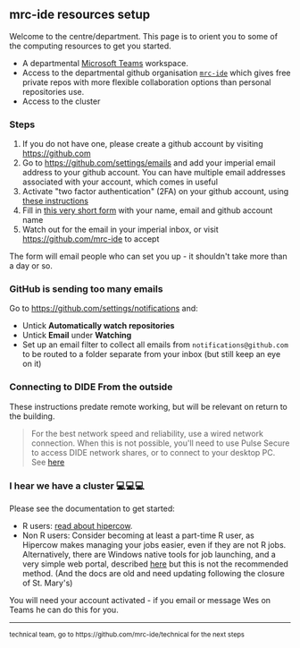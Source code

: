 ## mrc-ide resources setup

Welcome to the centre/department.  This page is to orient you to some of the computing resources to get you started.

* A departmental [Microsoft Teams](https://www.microsoft.com/en-gb/microsoft-365/microsoft-teams/group-chat-software) workspace.
* Access to the departmental github organisation [`mrc-ide`](https://github.com/mrc-ide) which gives free private repos with more flexible collaboration options than personal repositories use.
* Access to the cluster

### Steps

1. If you do not have one, please create a github account by visiting https://github.com
1. Go to https://github.com/settings/emails and add your imperial email address to your github account.  You can have multiple email addresses associated with your account, which comes in useful
1. Activate "two factor authentication" (2FA) on your github account, using [these instructions](https://docs.github.com/en/free-pro-team@latest/github/authenticating-to-github/securing-your-account-with-two-factor-authentication-2fa)
1. Fill in [this very short form](https://rich284.typeform.com/to/COq4zn) with your name, email and github account name
1. Watch out for the email in your imperial inbox, or visit https://github.com/mrc-ide to accept

The form will email people who can set you up - it shouldn't take more than a day or so.

### GitHub is sending too many emails

Go to https://github.com/settings/notifications and:

* Untick **Automatically watch repositories**
* Untick **Email** under **Watching**
* Set up an email filter to collect all emails from `notifications@github.com` to be routed to a folder separate from your inbox (but still keep an eye on it)

### Connecting to DIDE From the outside

These instructions predate remote working, but will be relevant on return to the building.

> For the best network speed and reliability, use a wired network connection. When this is not possible, you'll need to use Pulse Secure to access DIDE network shares, or to connect to your desktop PC. See [here](VPN.md)

### I hear we have a cluster :computer::computer::computer:

Please see the documentation to get started:

* R users: [read about hipercow](https://mrc-ide.github.io/hipercow/).
* Non R users: Consider becoming at least a part-time R user, as Hipercow makes managing  your jobs easier, even if they are not R jobs.
  Alternatively, there are Windows native tools for job launching, and a very simple web portal, described 
  [here](https://mrcdata.dide.ic.ac.uk/wiki/index.php/Cluster_Documentation) 
  but this is not the recommended method. (And the docs are old and need updating following the closure of St. Mary's)

You will need your account activated - if you email or message Wes on Teams he can do this for you.

----

<small>
technical team, go to https://github.com/mrc-ide/technical for the next steps
</small>
